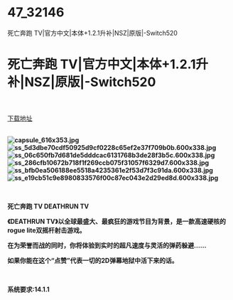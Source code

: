 # 47_32146
死亡奔跑 TV|官方中文|本体+1.2.1升补|NSZ|原版|-Switch520
# 死亡奔跑 TV|官方中文|本体+1.2.1升补|NSZ|原版|-Switch520
 <br/></br>
[下载地址](https://www.switch520.cc/article/32146 "下载地址")
<br/></br>

<p><strong><img title="capsule_616x353.jpg" src="https://www.switch520.cc/muke_img/2022_06_02_4ecca4f283cd1.jpg" alt="capsule_616x353.jpg"></strong><br>
<strong><img title="ss_5d3dbe70cdf50925d9cf0228c65ef2e37f709b0b.600x338.jpg" src="https://www.switch520.cc/muke_img/2022_06_02_754726832f6d0.jpg" alt="ss_5d3dbe70cdf50925d9cf0228c65ef2e37f709b0b.600x338.jpg"></strong><br>
<strong><img title="ss_06c650fb7d681de5dddcac6131768b3de28f3b5c.600x338.jpg" src="https://www.switch520.cc/muke_img/2022_06_02_63033f3f4b0ba.jpg" alt="ss_06c650fb7d681de5dddcac6131768b3de28f3b5c.600x338.jpg"></strong><br>
<strong><img title="ss_286cfb10672b718f1f269ccb075f31057f6329d7.600x338.jpg" src="https://www.switch520.cc/muke_img/2022_06_02_92350175d498b.jpg" alt="ss_286cfb10672b718f1f269ccb075f31057f6329d7.600x338.jpg"></strong><br>
<strong><img title="ss_bfb0ea506188ee5518a4235361e2f53d7f3c91da.600x338.jpg" src="https://www.switch520.cc/muke_img/2022_06_02_36b8ee98b3da8.jpg" alt="ss_bfb0ea506188ee5518a4235361e2f53d7f3c91da.600x338.jpg"></strong><br>
<strong><img title="ss_e19cb51c9e8980833576f00c87ec043e2d29ed8d.600x338.jpg" src="https://www.switch520.cc/muke_img/2022_06_02_cf9c39d9020fe.jpg" alt="ss_e19cb51c9e8980833576f00c87ec043e2d29ed8d.600x338.jpg">&nbsp;</strong></p>
<p>&nbsp;</p>
<p><strong>死亡奔跑 TV DEATHRUN TV</strong></p>
<p><strong>《DEATHRUN TV》以全球最盛大、最疯狂的游戏节目为背景，是一款高速硬核的rogue lite双摇杆射击游戏。</strong></p>
<p><strong>在为荣誉而战的同时，你将体验到实时的超凡速度与灵活的弹药躲避……</strong></p>
<p><strong>如果你能在这个“点赞”代表一切的2D弹幕地狱中活下来的话。</strong></p>
<p>&nbsp;</p>
<p><strong>系统要求:14.1.1</strong></p>



